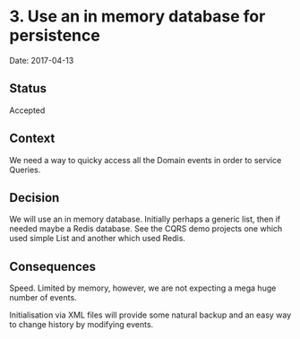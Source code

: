 # 3. Use an in memory database for persistence

Date: 2017-04-13 

## Status

Accepted

## Context

We need a way to quicky access all the Domain events in order to service Queries.

## Decision

We will use an in memory database.  Initially perhaps a generic list, then if needed
maybe a Redis database. See the CQRS demo projects one which used simple List and another 
which used Redis.

## Consequences

Speed.  Limited by memory, however, we are not expecting a mega huge number of events.  

Initialisation via XML files will provide some natural backup and an easy way to 
change history by modifying events.


